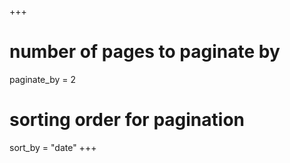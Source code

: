 +++
# number of pages to paginate by
paginate_by = 2

# sorting order for pagination
sort_by = "date"
+++
